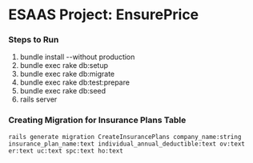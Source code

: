 # ESAAS Project: EnsurePrice

### Steps to Run

1. bundle install --without production
2. bundle exec rake db:setup
3. bundle exec rake db:migrate
4. bundle exec rake db:test:prepare
5. bundle exec rake db:seed
6. rails server 

### Creating Migration for Insurance Plans Table
```
rails generate migration CreateInsurancePlans company_name:string insurance_plan_name:text individual_annual_deductible:text ov:text er:text uc:text spc:text ho:text
```
